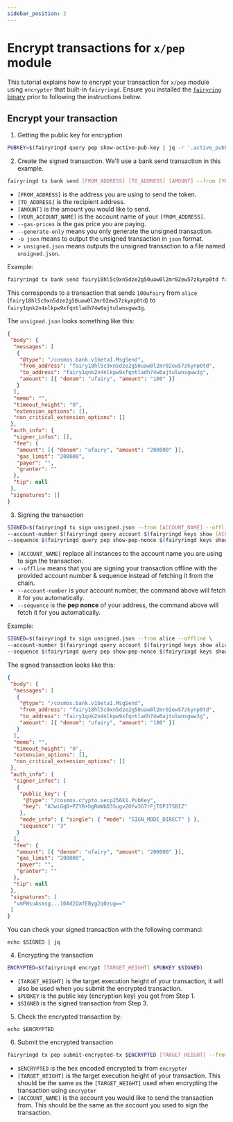 ```yaml
---
sidebar_position: 2
---
```


# Encrypt transactions for `x/pep` module

This tutorial explains how to encrypt your transaction for `x/pep` module using `encrypter` that built-in `fairyringd`.
Ensure you installed the [`fairyring` binary](../running-a-node/installation.md) prior to following the instructions below.

## Encrypt your transaction

1. Getting the public key for encryption

```bash
PUBKEY=$(fairyringd query pep show-active-pub-key | jq -r '.active_pubkey.public_key')
```

2. Create the signed transaction. We'll use a bank send transaction in this example.

```bash
fairyringd tx bank send [FROM_ADDRESS] [TO_ADDRESS] [AMOUNT] --from [YOUR_ACCOUNT_NAME] --gas-prices 1ufairy --generate-only -o json -y > unsigned.json
```

- `[FROM_ADDRESS]` is the address you are using to send the token.
- `[TO_ADDRESS]` is the recipient address.
- `[AMOUNT]` is the amount you would like to send.
- `[YOUR_ACCOUNT_NAME]` is the account name of your `[FROM_ADDRESS]`.
- `--gas-prices` is the gas price you are paying.
- `--generate-only` means you only generate the unsigned transaction.
- `-o json` means to output the unsigned transaction in `json` format.
- `> unsigned.json` means outputs the unsigned transaction to a file named `unsigned.json`.

Example:

```bash
fairyringd tx bank send fairy18hl5c9xn5dze2g50uaw0l2mr02ew57zkynp0td fairy1qnk2n4nlkpw9xfqntladh74w6ujtulwnsgww3g 100ufairy --from alice --gas-prices 1ufairy --generate-only -o json -y > unsigned.json
```

This corresponds to a transaction that sends `100ufairy` from `alice` (`fairy18hl5c9xn5dze2g50uaw0l2mr02ew57zkynp0td`) to `fairy1qnk2n4nlkpw9xfqntladh74w6ujtulwnsgww3g`.

The `unsigned.json` looks something like this:

```json
{
 "body": {
  "messages": [
   {
    "@type": "/cosmos.bank.v1beta1.MsgSend",
    "from_address": "fairy18hl5c9xn5dze2g50uaw0l2mr02ew57zkynp0td",
    "to_address": "fairy1qnk2n4nlkpw9xfqntladh74w6ujtulwnsgww3g",
    "amount": [{ "denom": "ufairy", "amount": "100" }]
   }
  ],
  "memo": "",
  "timeout_height": "0",
  "extension_options": [],
  "non_critical_extension_options": []
 },
 "auth_info": {
  "signer_infos": [],
  "fee": {
   "amount": [{ "denom": "ufairy", "amount": "200000" }],
   "gas_limit": "200000",
   "payer": "",
   "granter": ""
  },
  "tip": null
 },
 "signatures": []
}
```

3. Signing the transaction

```bash
SIGNED=$(fairyringd tx sign unsigned.json --from [ACCOUNT_NAME] --offline \
--account-number $(fairyringd query account $(fairyringd keys show [ACCOUNT_NAME] -a) -o json | jq -r '.account_number') \
--sequence $(fairyringd query pep show-pep-nonce $(fairyringd keys show [ACCOUNT_NAME] -a) -o json | jq -r '.pepNonce.nonce'))
```

- `[ACCOUNT_NAME]` replace all instances to the account name you are using to sign the transaction.
- `--offline` means that you are signing your transaction offline with the provided account number & sequence instead of fetching it from the chain.
- `--account-number` is your account number, the command above will fetch it for you automatically.
- `--sequence` is the **pep nonce** of your address, the command above will fetch it for you automatically.

Example:

```bash
SIGNED=$(fairyringd tx sign unsigned.json --from alice --offline \
--account-number $(fairyringd query account $(fairyringd keys show alice -a) -o json | jq -r '.account_number') \
--sequence $(fairyringd query pep show-pep-nonce $(fairyringd keys show alice -a) -o json | jq -r '.pepNonce.nonce'))
```

The signed transaction looks like this:

```json
{
 "body": {
  "messages": [
   {
    "@type": "/cosmos.bank.v1beta1.MsgSend",
    "from_address": "fairy18hl5c9xn5dze2g50uaw0l2mr02ew57zkynp0td",
    "to_address": "fairy1qnk2n4nlkpw9xfqntladh74w6ujtulwnsgww3g",
    "amount": [{ "denom": "ufairy", "amount": "100" }]
   }
  ],
  "memo": "",
  "timeout_height": "0",
  "extension_options": [],
  "non_critical_extension_options": []
 },
 "auth_info": {
  "signer_infos": [
   {
    "public_key": {
     "@type": "/cosmos.crypto.secp256k1.PubKey",
     "key": "A3wiGqD+PZYB+hgRmWbD3Sugv2Ofw3G7rFjT0PJ7SBIZ"
    },
    "mode_info": { "single": { "mode": "SIGN_MODE_DIRECT" } },
    "sequence": "3"
   }
  ],
  "fee": {
   "amount": [{ "denom": "ufairy", "amount": "200000" }],
   "gas_limit": "200000",
   "payer": "",
   "granter": ""
  },
  "tip": null
 },
 "signatures": [
  "vmPWsuAsasg...10Ad2QafEByg2q0zug=="
 ]
}
```

You can check your signed transaction with the following command:

`echo $SIGNED | jq`

4. Encrypting the transaction

```bash
ENCRYPTED=$(fairyringd encrypt [TARGET_HEIGHT] $PUBKEY $SIGNED)
```

- `[TARGET_HEIGHT]` is the target execution height of your transaction, it will also be used when you submit the encrypted transaction.
- `$PUBKEY` is the public key (encryption key) you got from Step 1.
- `$SIGNED` is the signed transaction from Step 3.

5. Check the encrypted transaction by:

`echo $ENCRYPTED`

6. Submit the encrypted transaction

```bash
fairyringd tx pep submit-encrypted-tx $ENCRYPTED [TARGET_HEIGHT] --from [ACCOUNT_NAME] --gas-prices 1ufairy -y
```

- `$ENCRYPTED` is the hex encoded encrypted tx from `encrypter`
- `[TARGET_HEIGHT]` is the target execution height of your transaction. This should be the same as the `[TARGET_HEIGHT]` used when encrypting the transaction using `encrypter`
- `[ACCOUNT_NAME]` is the account you would like to send the transaction from. This should be the same as the account you used to sign the transaction.

